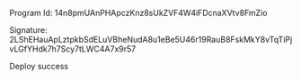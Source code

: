 Program Id: 14n8pmUAnPHApczKnz8sUkZVF4W4iFDcnaXVtv8FmZio

Signature: 2LShEHauApLztpkbSdELuVBheNudA8u1eBe5U46r19RauB8FskMkY8vTqTiPjvLGfYHdk7h7Scy7tLWC4A7x9r57

Deploy success